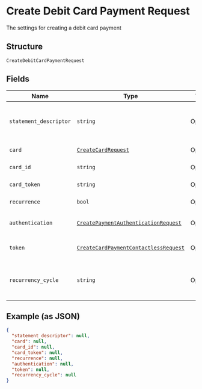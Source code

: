 
# Create Debit Card Payment Request

The settings for creating a debit card payment

## Structure

`CreateDebitCardPaymentRequest`

## Fields

| Name | Type | Tags | Description |
|  --- | --- | --- | --- |
| `statement_descriptor` | `string` | Optional | The text that will be shown on the debit card's statement |
| `card` | [`CreateCardRequest`](../../doc/models/create-card-request.md) | Optional | Debit card data |
| `card_id` | `string` | Optional | The debit card id |
| `card_token` | `string` | Optional | The debit card token |
| `recurrence` | `bool` | Optional | Indicates a recurrence |
| `authentication` | [`CreatePaymentAuthenticationRequest`](../../doc/models/create-payment-authentication-request.md) | Optional | The payment authentication request |
| `token` | [`CreateCardPaymentContactlessRequest`](../../doc/models/create-card-payment-contactless-request.md) | Optional | The Debit card payment token request |
| `recurrency_cycle` | `string` | Optional | Defines whether the card has been used one or more times. |

## Example (as JSON)

```json
{
  "statement_descriptor": null,
  "card": null,
  "card_id": null,
  "card_token": null,
  "recurrence": null,
  "authentication": null,
  "token": null,
  "recurrency_cycle": null
}
```

